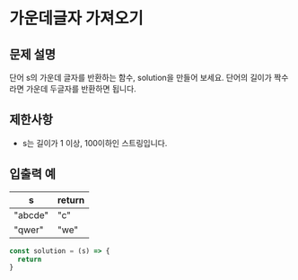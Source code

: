 # 가운데글자 가져오기

## 문제 설명
단어 s의 가운데 글자를 반환하는 함수, solution을 만들어 보세요. 단어의 길이가 짝수라면 가운데 두글자를 반환하면 됩니다.

## 제한사항
* s는 길이가 1 이상, 100이하인 스트링입니다.

## 입출력 예
s        |  return
-------- | ---------
"abcde"  |  "c"
"qwer"   |  "we"

```javascript
const solution = (s) => {
  return
}
```
